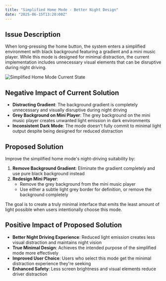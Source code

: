 ```yaml
---
title: "Simplified Home Mode - Better Night Design"
date: "2025-06-15T13:20:00Z"
---
```


## Issue Description

When long-pressing the home button, the system enters a simplified environment with black background featuring a gradient and a mini music player. While this mode is designed for minimal distraction, the current implementation includes unnecessary visual elements that can be disruptive during night driving.

![Simplified Home Mode Current State](/issues/7-1.jpeg)

## Negative Impact of Current Solution

- **Distracting Gradient**: The background gradient is completely unnecessary and visually disruptive during night driving
- **Grey Background on Mini Player**: The grey background on the mini music player creates unwanted light emission in dark environments
- **Inconsistent Dark Mode**: The mode doesn't fully commit to minimal light output despite being designed for reduced distraction

## Proposed Solution

Improve the simplified home mode's night-driving suitability by:

1. **Remove Background Gradient**: Eliminate the gradient completely and use pure black background instead
2. **Redesign Mini Player**:
   - Remove the grey background from the mini music player
   - Use either a subtle light grey border for definition, or remove the background completely

The goal is to create a truly minimal interface that emits the least amount of light possible when users intentionally choose this mode.

## Positive Impact of Proposed Solution

- **Better Night Driving Experience**: Reduced light emission creates less visual distraction and maintains night vision
- **True Minimal Design**: Achieves the intended purpose of the simplified mode more effectively
- **Improved User Choice**: Users who select this mode get the minimal distraction experience they're seeking
- **Enhanced Safety**: Less screen brightness and visual elements reduce driver distraction
